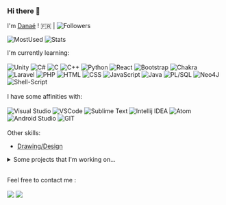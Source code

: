 ### Hi there 👋

I'm [Danaé](https://github.com/dalbrechtmartin) ! 🇫🇷 | ![Followers](https://img.shields.io/github/followers/dalbrechtmartin.svg?style=social&label=Follow&maxAge=2592000)

![MostUsed](https://github-readme-stats.vercel.app/api/top-langs/?username=dalbrechtmartin&theme=blue-green) ![Stats](https://github-readme-stats.vercel.app/api?username=dalbrechtmartin&theme=blue-green)

I'm currently learning:
<br><br>
![Unity](https://img.shields.io/badge/unity-%23000000.svg?style=for-the-badge&logo=unity&logoColor=white)
![C#](https://img.shields.io/badge/C%23-239120?style=for-the-badge&logo=c-sharp&logoColor=white)
![C](https://img.shields.io/badge/C-00599C?style=for-the-badge&logo=c&logoColor=white)
![C++](https://img.shields.io/badge/C%2B%2B-00599C?style=for-the-badge&logo=c%2B%2B&logoColor=white)
![Python](https://img.shields.io/badge/Python-14354C?style=for-the-badge&logo=python&logoColor=white)
![React](https://img.shields.io/badge/React-20232A?style=for-the-badge&logo=react&logoColor=61DAFB)
![Bootstrap](https://img.shields.io/badge/Bootstrap-563D7C?style=for-the-badge&logo=bootstrap&logoColor=white)
![Chakra](https://img.shields.io/badge/chakra-%234ED1C5.svg?style=for-the-badge&logo=chakraui&logoColor=white)
![Laravel](https://img.shields.io/badge/Laravel-FF2D20?style=for-the-badge&logo=laravel&logoColor=white)
![PHP](https://img.shields.io/badge/PHP-777BB4?style=for-the-badge&logo=php&logoColor=white)
![HTML](https://img.shields.io/badge/HTML5-E34F26?style=for-the-badge&logo=html5&logoColor=white)
![CSS](https://img.shields.io/badge/CSS3-1572B6?style=for-the-badge&logo=css3&logoColor=white)
![JavaScript](https://img.shields.io/badge/javascript-%23323330.svg?style=for-the-badge&logo=javascript&logoColor=%23F7DF1E)
![Java](https://img.shields.io/badge/Java-ED8B00?style=for-the-badge&logo=openjdk&logoColor=white)
![PL/SQL](https://img.shields.io/badge/SQLite-07405E?style=for-the-badge&logo=sqlite&logoColor=white)
![Neo4J](https://img.shields.io/badge/Neo4j-018bff?style=for-the-badge&logo=neo4j&logoColor=white)
![Shell-Script](https://img.shields.io/badge/Shell_Script-121011?style=for-the-badge&logo=gnu-bash&logoColor=white)
<br><br>
I have some affinities with:
<br><br>
![Visual Studio](https://img.shields.io/badge/Visual_Studio-5C2D91?style=for-the-badge&logo=visual%20studio&logoColor=white)
![VSCode](https://img.shields.io/badge/Visual_Studio_Code-0078D4?style=for-the-badge&logo=visual%20studio%20code&logoColor=white)
![Sublime Text](https://img.shields.io/badge/sublime_text-%23575757.svg?&style=for-the-badge&logo=sublime-text&logoColor=important)
![Intellij IDEA](https://img.shields.io/badge/IntelliJ_IDEA-000000.svg?style=for-the-badge&logo=intellij-idea&logoColor=white)
![Atom](https://img.shields.io/badge/Atom-66595C?style=for-the-badge&logo=Atom&logoColor=white)
![Android Studio](https://img.shields.io/badge/Android_Studio-3DDC84?style=for-the-badge&logo=android-studio&logoColor=white)
![GIT](https://img.shields.io/badge/GIT-E44C30?style=for-the-badge&logo=git&logoColor=white)
<br><br>
Other skills:
<br>
- [Drawing/Design](https://inkumie.carrd.co/)

<details>
<summary>Some projects that I'm working on...</summary>
  
<!-- project_list starts -->
<br>
* __Portfolio :__
  <br>[FR Ver.](https://dalbrechtmartin.github.io/portfolioFR/) - [Repository](https://github.com/dalbrechtmartin/portfolioFR) | ![Maintained](https://img.shields.io/badge/Maintained%3F-yes-green.svg)
* __Twine Game : "Vous êtes perdu dans une forêt":__
  <br>[Demo](https://dalbrechtmartin.github.io/TwineGame-PerduDansUneForet/) - [Repository](https://github.com/dalbrechtmartin/TwineGame-PerduDansUneForet) | ![Maintained](https://img.shields.io/badge/Maintained%3F-yes-green.svg)
* __My Cooking Book :__
  <br>[Demo](https://dalbrechtmartin.github.io/cookingbook/) - [Repository](https://github.com/dalbrechtmartin/cookingbook) | ![Maintained](https://img.shields.io/badge/Maintained%3F-yes-green.svg)
* ...
<!-- project_list ends -->

</details>
<br>

Feel free to contact me :
<br><br>
<a href="https://www.linkedin.com/in/
danaé-albrechtmartin" target="_blank"><img src="https://img.shields.io/badge/LinkedIn-Danaé-informational"></a>
<a href="mailto:dev.danae@gmail.com"><img src="https://img.shields.io/badge/Email-dev.danae@gmail.com-orange"></a>
